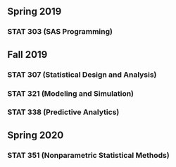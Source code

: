## Spring 2019
### STAT 303 (SAS Programming)
## Fall 2019
### STAT 307 (Statistical Design and Analysis)
### STAT 321 (Modeling and Simulation)
### STAT 338 (Predictive Analytics)
## Spring 2020
### STAT 351 (Nonparametric Statistical Methods)
